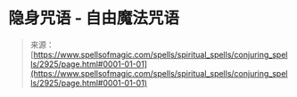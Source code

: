<!--yml

category: 未分类

date: 2024-06-12 18:36:37

-->

# 隐身咒语 - 自由魔法咒语

> 来源：[https://www.spellsofmagic.com/spells/spiritual_spells/conjuring_spells/2925/page.html#0001-01-01](https://www.spellsofmagic.com/spells/spiritual_spells/conjuring_spells/2925/page.html#0001-01-01)
